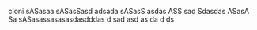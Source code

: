 cloni
sASasaa
sASasSasd
adsada
sASasS
asdas
ASS
sad
Sdasdas
ASasA
Sa
sASasassasasasdasdddas
d
sad
asd
as
da
d
ds
